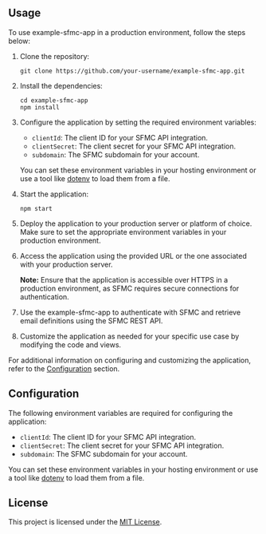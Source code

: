 ## Usage

To use example-sfmc-app in a production environment, follow the steps below:

1. Clone the repository:

   ```shell
   git clone https://github.com/your-username/example-sfmc-app.git
   ```

2. Install the dependencies:

   ```shell
   cd example-sfmc-app
   npm install
   ```

3. Configure the application by setting the required environment variables:
   - `clientId`: The client ID for your SFMC API integration.
   - `clientSecret`: The client secret for your SFMC API integration.
   - `subdomain`: The SFMC subdomain for your account.

   You can set these environment variables in your hosting environment or use a tool like [dotenv](https://www.npmjs.com/package/dotenv) to load them from a file.

4. Start the application:

   ```shell
   npm start
   ```

5. Deploy the application to your production server or platform of choice. Make sure to set the appropriate environment variables in your production environment.

6. Access the application using the provided URL or the one associated with your production server.

   **Note:** Ensure that the application is accessible over HTTPS in a production environment, as SFMC requires secure connections for authentication.

7. Use the example-sfmc-app to authenticate with SFMC and retrieve email definitions using the SFMC REST API.

8. Customize the application as needed for your specific use case by modifying the code and views.

For additional information on configuring and customizing the application, refer to the [Configuration](#configuration) section.

## Configuration

The following environment variables are required for configuring the application:

- `clientId`: The client ID for your SFMC API integration.
- `clientSecret`: The client secret for your SFMC API integration.
- `subdomain`: The SFMC subdomain for your account.

You can set these environment variables in your hosting environment or use a tool like [dotenv](https://www.npmjs.com/package/dotenv) to load them from a file.

## License

This project is licensed under the [MIT License](LICENSE).
